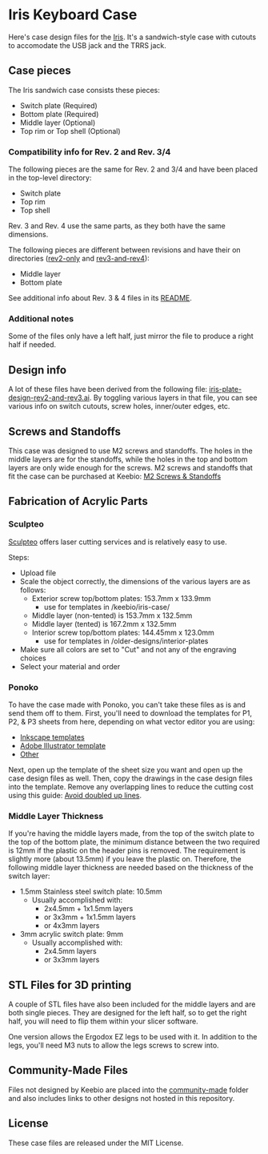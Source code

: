 Iris Keyboard Case
==================

Here's case design files for the [Iris](https://keeb.io/products/iris-keyboard-split-ergonomic-keyboard). It's a sandwich-style case with cutouts to accomodate the USB jack and the TRRS jack.

Case pieces
-----------
The Iris sandwich case consists these pieces:

- Switch plate (Required)
- Bottom plate (Required)
- Middle layer (Optional)
- Top rim or Top shell (Optional)

### Compatibility info for Rev. 2 and Rev. 3/4
The following pieces are the same for Rev. 2 and 3/4 and have been placed in the top-level directory:

- Switch plate
- Top rim
- Top shell

Rev. 3 and Rev. 4 use the same parts, as they both have the same dimensions.

The following pieces are different between revisions and have their on directories ([rev2-only](rev2-only/) and [rev3-and-rev4](rev3-and-rev4/)):
- Middle layer
- Bottom plate

See additional info about Rev. 3 & 4 files in its [README](rev3-and-rev4/README.md).

### Additional notes
Some of the files only have a left half, just mirror the file to produce a right half if needed.

Design info
-----------
A lot of these files have been derived from the following file: [iris-plate-design-rev2-and-rev3.ai](iris-plate-design-rev2-and-rev3.ai). By toggling various layers in that file, you can see various info on switch cutouts, screw holes, inner/outer edges, etc.

Screws and Standoffs
--------------------
This case was designed to use M2 screws and standoffs. The holes in the middle layers are for the standoffs, while the holes in the top and bottom layers are only wide enough for the screws. M2 screws and standoffs that fit the case can be purchased at Keebio: [M2 Screws & Standoffs](https://keeb.io/products/m2-screws-and-standoffs)

Fabrication of Acrylic Parts
----------------------------

### Sculpteo
[Sculpteo](https://www.sculpteo.com) offers laser cutting services and is relatively easy to use.

Steps:
- Upload file
- Scale the object correctly, the dimensions of the various layers are as follows:
    - Exterior screw top/bottom plates: 153.7mm x 133.9mm
        - use for templates in /keebio/iris-case/
    - Middle layer (non-tented) is 153.7mm x 132.5mm
    - Middle layer (tented) is 167.2mm x 132.5mm
    - Interior screw top/bottom plates: 144.45mm x 123.0mm
        - use for templates in /older-designs/interior-plates
- Make sure all colors are set to "Cut" and not any of the engraving choices
- Select your material and order

### Ponoko
To have the case made with Ponoko, you can't take these files as is and send them off to them. First, you'll need to download the templates for P1, P2, & P3 sheets from here, depending on what vector editor you are using:

- [Inkscape templates](https://www.ponoko.com/starter-kits/inkscape)
- [Adobe Illustrator template](https://www.ponoko.com/starter-kits/adobe-illustrator)
- [Other](https://www.ponoko.com/make-and-sell/design-it-yourself)

Next, open up the template of the sheet size you want and open up the case design files as well. Then, copy the drawings in the case design files into the template. Remove any overlapping lines to reduce the cutting cost using this guide: [Avoid doubled up lines](http://support.ponoko.com/hc/en-us/articles/220289608-Avoid-doubled-up-blue-cutting-lines-in-your-designs).

### Middle Layer Thickness
If you're having the middle layers made, from the top of the switch plate to the top of the bottom plate, the minimum distance between the two required is 12mm if the plastic on the header pins is removed. The requirement is slightly more (about 13.5mm) if you leave the plastic on. Therefore, the following middle layer thickness are needed based on the thickness of the switch layer:

- 1.5mm Stainless steel switch plate: 10.5mm
    - Usually accomplished with:
        - 2x4.5mm + 1x1.5mm layers
        - or 3x3mm + 1x1.5mm layers
        - or 4x3mm layers
- 3mm acrylic switch plate: 9mm
    - Usually accomplished with:
        - 2x4.5mm layers
        - or 3x3mm layers

STL Files for 3D printing
-------------------------
A couple of STL files have also been included for the middle layers and are both single pieces. They are designed for the left half, so to get the right half, you will need to flip them within your slicer software.

One version allows the Ergodox EZ legs to be used with it. In addition to the legs, you'll need M3 nuts to allow the legs screws to screw into.

Community-Made Files
--------------------
Files not designed by Keebio are placed into the [community-made](community-made/) folder and also includes links to other designs not hosted in this repository.

License
-------
These case files are released under the MIT License.
